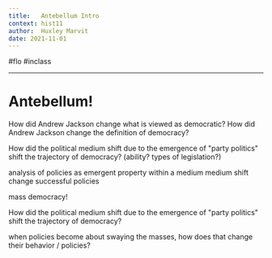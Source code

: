 ```yaml
---
title:   Antebellum Intro
context: hist11
author:  Huxley Marvit
date: 2021-11-01
---
```


#flo  #inclass 

***

# Antebellum!

How did Andrew Jackson change what is viewed as democratic?
How did Andrew Jackson change the definition of democracy?

How did the political medium shift due to the emergence of "party politics" shift the trajectory of democracy?
(ability? types of legislation?)

analysis of policies as emergent property within a medium
medium shift change successful policies

mass democracy!




How did the political medium shift due to the emergence of "party politics" shift the trajectory of democracy?




when policies become about swaying the masses, how does that change their behavior / policies?


























